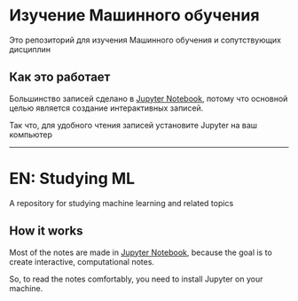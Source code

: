 # Изучение Машинного обучения
Это репозиторий для изучения Машинного обучения и сопутствующих дисциплин

## Как это работает
Большинство записей сделано в [Jupyter Notebook](https://jupyter.org/), потому что основной целью является создание интерактивных записей.

Так что, для удобного чтения записей установите Jupyter на ваш компьютер

---

# EN: Studying ML
A repository for studying machine learning and related topics

## How it works
Most of the notes are made in [Jupyter Notebook](https://jupyter.org/), because the goal is to create interactive, computational notes.

So, to read the notes comfortably, you need to install Jupyter on your machine.